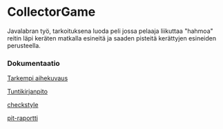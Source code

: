 # CollectorGame
Javalabran työ, tarkoituksena luoda peli jossa pelaaja liikuttaa "hahmoa" reitin läpi keräten matkalla esineitä ja saaden pisteitä kerättyjen esineiden perusteella.

### Dokumentaatio
[Tarkempi aihekuvaus](dokumentaatio/aiheenKuvausJaRakenne.md)

[Tuntikirjanpito](dokumentaatio/tuntikirjanpito.md)

[checkstyle](https://htmlpreview.github.io/?https://github.com/ollikehy/CollectorGame/blob/master/dokumentaatio/checkstyle/checkstyle.html)

[pit-raportti](https://htmlpreview.github.io/?https://github.com/ollikehy/CollectorGame/blob/master/dokumentaatio/pit/201702241326/index.html)
